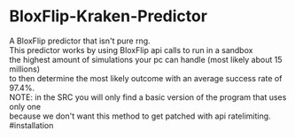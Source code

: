 # BloxFlip-Kraken-Predictor
A  BloxFlip predictor that isn't pure rng. <br/>
This predictor works by using BloxFlip api calls to run in a sandbox <br/>
the highest amount of simulations your pc can handle (most likely about 15 millions) <br/>
to then determine the most likely outcome with an average success rate of 97.4%. <br/>
NOTE: in the SRC you will only find a basic version of the program that uses only one <br/>
because we don't want this method to get patched with api ratelimiting.
#installation
